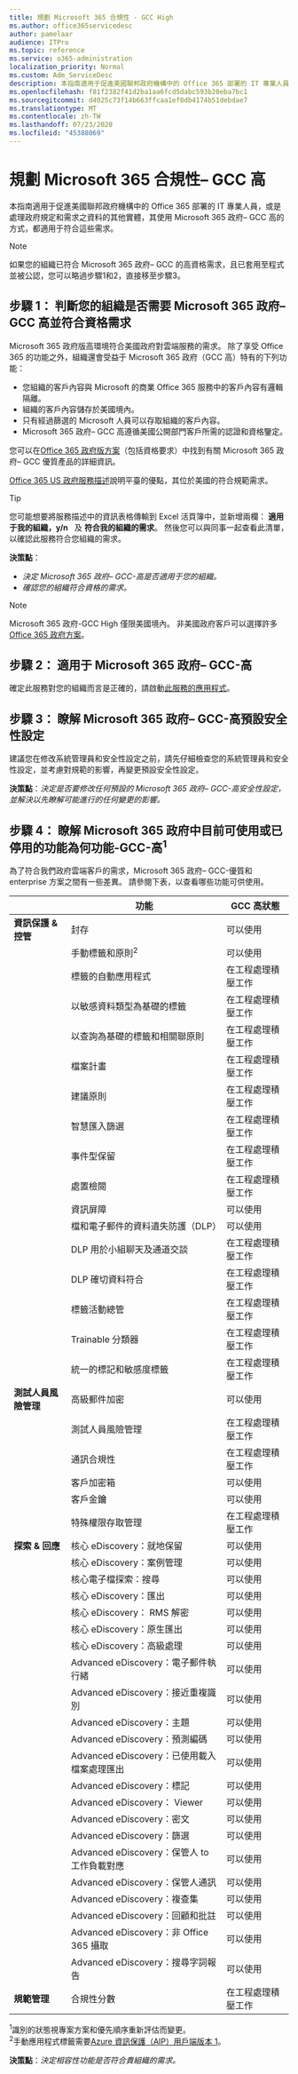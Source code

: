 ```yaml
---
title: 規劃 Microsoft 365 合規性 - GCC High
ms.author: office365servicedesc
author: pamelaar
audience: ITPro
ms.topic: reference
ms.service: o365-administration
localization_priority: Normal
ms.custom: Adm_ServiceDesc
description: 本指南適用于促進美國聯邦政府機構中的 Office 365 部署的 IT 專業人員，或是處理政府規定和需求之資料的其他實體，其使用 Microsoft 365 政府– GCC 高的方式，都適用于符合這些需求。
ms.openlocfilehash: f81f2382f41d2ba1aa6fcd5dabc593b20eba7bc1
ms.sourcegitcommit: d4025c73f14b663ffcaa1ef8db4174b51debdae7
ms.translationtype: MT
ms.contentlocale: zh-TW
ms.lasthandoff: 07/23/2020
ms.locfileid: "45388069"
---
```

# <a name="plan-for-microsoft-365-compliance--gcc-high"></a>規劃 Microsoft 365 合規性– GCC 高

本指南適用于促進美國聯邦政府機構中的 Office 365 部署的 IT 專業人員，或是處理政府規定和需求之資料的其他實體，其使用 Microsoft 365 政府– GCC 高的方式，都適用于符合這些需求。

> [!NOTE]
>如果您的組織已符合 Microsoft 365 政府– GCC 的高資格需求，且已套用至程式並被公認，您可以略過步驟1和2，直接移至步驟3。
 
## <a name="step-1-determine-whether-your-organization-needs-microsoft-365-government--gcc-high-and-meets-eligibility-requirements"></a>步驟 1： 判斷您的組織是否需要 Microsoft 365 政府– GCC 高並符合資格需求

Microsoft 365 政府版高環境符合美國政府對雲端服務的需求。 除了享受 Office 365 的功能之外，組織還會受益于 Microsoft 365 政府（GCC 高）特有的下列功能：

- 您組織的客戶內容與 Microsoft 的商業 Office 365 服務中的客戶內容有邏輯隔離。
- 組織的客戶內容儲存於美國境內。
- 只有經過篩選的 Microsoft 人員可以存取組織的客戶內容。
- Microsoft 365 政府– GCC 高遵循美國公開部門客戶所需的認證和資格鑒定。

您可以在[Office 365 政府版方案](https://products.office.com/government/compare-office-365-government-plans)（包括資格要求）中找到有關 Microsoft 365 政府– GCC 優質產品的詳細資訊。

[Office 365 US 政府服務描述](https://docs.microsoft.com/office365/servicedescriptions/office-365-platform-service-description/office-365-us-government/office-365-us-government)說明平臺的優點，其位於美國的符合規範需求。

> [!TIP]
> 您可能想要將服務描述中的資訊表格傳輸到 Excel 活頁簿中，並新增兩欄： **適用于我的組織，y/n**   及 **符合我的組織的需求**。 然後您可以與同事一起查看此清單，以確認此服務符合您組織的需求。

**決策點**：<br/>
- *決定 Microsoft 365 政府– GCC-高是否適用于您的組織。*
- *確認您的組織符合資格的需求。*

> [!NOTE]
> Microsoft 365 政府-GCC High 僅限美國境內。 非美國政府客戶可以選擇許多[Office 365 政府方案](https://products.office.com/government/compare-office-365-government-plans)。

## <a name="step-2-apply-for-microsoft-365-government--gcc-high"></a>步驟 2： 適用于 Microsoft 365 政府– GCC-高

確定此服務對您的組織而言是正確的，請啟動[此服務的應用程式](https://products.office.com/government/eligibility-validation)。
 
## <a name="step-3-understand-microsoft-365-government--gcc-high-default-security-settings"></a>步驟 3： 瞭解 Microsoft 365 政府– GCC-高預設安全性設定

建議您在修改系統管理員和安全性設定之前，請先仔細檢查您的系統管理員和安全性設定，並考慮對規範的影響，再變更預設安全性設定。

**決策點**：*決定是否要修改任何預設的 Microsoft 365 政府– GCC-高安全性設定，並解決以先瞭解可能進行的任何變更的影響。*

## <a name="step-4-understand-which-capabilities-are-currently-unavailable-or-disabled-by-default-in-microsoft-365-government--gcc-highsup1sup"></a>步驟 4： 瞭解 Microsoft 365 政府中目前可使用或已停用的功能為何功能-GCC-高<sup>1</sup>

為了符合我們政府雲端客戶的需求，Microsoft 365 政府– GCC-優質和 enterprise 方案之間有一些差異。 請參閱下表，以查看哪些功能可供使用。

|                                         | 功能                                         | GCC 高狀態        |
| --------------------------------------- | ----------------------------------------------- | ---------------------- |
| **資訊保護 & 控管** | 封存                                       | 可以使用              |
|                                         | 手動標籤和原則<sup>2</sup>          | 可以使用              |
|                                         | 標籤的自動應用程式                      | 在工程處理積壓工作 |
|                                         | 以敏感資料類型為基礎的標籤            | 在工程處理積壓工作 |
|                                         | 以查詢為基礎的標籤和相關聯原則 | 在工程處理積壓工作 |
|                                         | 檔案計畫                                       | 在工程處理積壓工作 |
|                                         | 建議原則                            | 在工程處理積壓工作 |
|                                         | 智慧匯入篩選                            | 在工程處理積壓工作 |
|                                         | 事件型保留                           | 在工程處理積壓工作 |
|                                         | 處置檢閱                              | 在工程處理積壓工作 |
|                                         | 資訊屏障                            | 可以使用              |
|                                         | 檔和電子郵件的資料遺失防護（DLP）  | 可以使用              |
|                                         | DLP 用於小組聊天及通道交談    | 在工程處理積壓工作 |
|                                         | DLP 確切資料符合                            | 在工程處理積壓工作 |
|                                         | 標籤活動總管                         | 在工程處理積壓工作 |
|                                         | Trainable 分類器                           | 在工程處理積壓工作 |
|                                         | 統一的標記和敏感度標籤         | 在工程處理積壓工作 |
| **測試人員風險管理**             | 高級郵件加密                     | 可以使用              |
|                                         | 測試人員風險管理                         | 在工程處理積壓工作 |
|                                         | 通訊合規性                        | 在工程處理積壓工作 |
|                                         | 客戶加密箱                                | 可以使用              |
|                                         | 客戶金鑰                                    | 可以使用              |
|                                         | 特殊權限存取管理                    | 在工程處理積壓工作 |
| **探索 & 回應**                  | 核心 eDiscovery：就地保留                            | 可以使用              |
|                                         | 核心 eDiscovery：案例管理                                 | 可以使用              |
|                                         | 核心電子檔探索：搜尋                                          | 可以使用              |
|                                         | 核心 eDiscovery：匯出                                          | 可以使用              |
|                                         | 核心 eDiscovery： RMS 解密                                  | 可以使用              |
|                                         | 核心 eDiscovery：原生匯出                                   | 可以使用              |
|                                         | 核心 eDiscovery：高級處理                             | 可以使用              |
|                                         | Advanced eDiscovery：電子郵件執行緒                                 | 可以使用 |
|                                         | Advanced eDiscovery：接近重複識別                   | 可以使用 |
|                                         | Advanced eDiscovery：主題                                          | 可以使用 |
|                                         | Advanced eDiscovery：預測編碼                               | 可以使用 |
|                                         | Advanced eDiscovery：已使用載入檔案處理匯出                 | 可以使用 |
|                                         | Advanced eDiscovery：標記                                         | 可以使用 |
|                                         | Advanced eDiscovery： Viewer                                         | 可以使用 |
|                                         | Advanced eDiscovery：密文                                      | 可以使用 |
|                                         | Advanced eDiscovery：篩選                                       | 可以使用 |
|                                         | Advanced eDiscovery：保管人 to 工作負載對應                   | 可以使用 |
|                                         | Advanced eDiscovery：保管人通訊                        | 可以使用 |
|                                         | Advanced eDiscovery：複查集                                     | 可以使用 |
|                                         | Advanced eDiscovery：回顧和批註                             | 可以使用 |
|                                         | Advanced eDiscovery：非 Office 365 攝取                        | 可以使用 |
|                                         | Advanced eDiscovery：搜尋字詞報告                              | 可以使用 |
| **規範管理**               | 合規性分數                                | 在工程處理積壓工作 |

<sup>1</sup>識別的狀態視專案方案和優先順序重新評估而變更。<br/>
<sup>2</sup>手動應用程式標籤需要[Azure 資訊保護（AIP）用戶端版本 1](https://docs.microsoft.com/azure/information-protection/rms-client/client-version-release-history)。 


**決策點**：*決定相容性功能是否符合貴組織的需求。*
